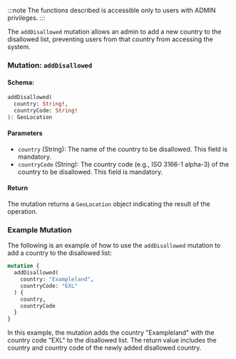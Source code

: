 :::note
The functions described is accessible only to users with ADMIN privileges.
:::

The `addDisallowed` mutation allows an admin to add a new country to the disallowed list, preventing users from that country from accessing the system.

### Mutation: `addDisallowed`

#### Schema:
```graphql
addDisallowed(
  country: String!,
  countryCode: String!
): GeoLocation
```

#### Parameters

- `country` (String): The name of the country to be disallowed. This field is mandatory.
- `countryCode` (String): The country code (e.g., ISO 3166-1 alpha-3) of the country to be disallowed. This field is mandatory.

#### Return

The mutation returns a `GeoLocation` object indicating the result of the operation.

### Example Mutation

The following is an example of how to use the `addDisallowed` mutation to add a country to the disallowed list:

```graphql
mutation {
  addDisallowed(
    country: "Exampleland",
    countryCode: "EXL"
  ) {
    country,
    countryCode
  }
}
```

In this example, the mutation adds the country "Exampleland" with the country code "EXL" to the disallowed list. The return value includes the country and country code of the newly added disallowed country.